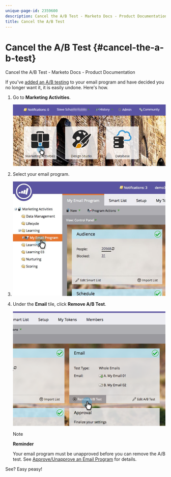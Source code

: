 ```yaml
---
unique-page-id: 2359600
description: Cancel the A/B Test - Marketo Docs - Product Documentation
title: Cancel the A/B Test
---
```


# Cancel the A/B Test {#cancel-the-a-b-test}

Cancel the A/B Test - Marketo Docs - Product Documentation

If you've [added an A/B testing](add-an-a-b-test.md) to your email program and have decided you no longer want it, it is easily undone. Here's how.

1. Go to **Marketing Activities**.

   ![](assets/login-marketing-activities-1.png)

1. Select your email program.
1. ![](assets/selectemailprogram-1.jpg)

1. Under the **Email** tile, click **Remove A/B Test**.

   ![](assets/image2015-5-6-14-3a27-3a58.png)

   >[!NOTE]
   >
   >**Reminder**
   >
   >
   >Your email program must be unapproved before you can remove the A/B test. See [Approve/Unapprove an Email Program](../../../../../../../welcome-to-marketo-docs/product-docs/email-marketing/email-programs/email-program-actions/approve-unapprove-an-email-program.md) for details.

See? Easy peasy! 